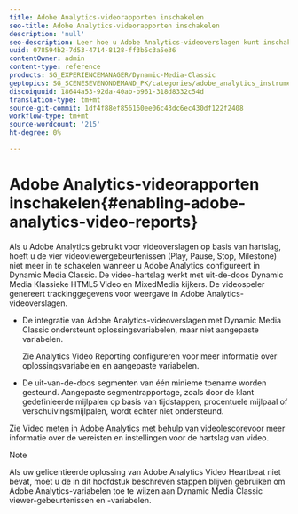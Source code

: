 ```yaml
---
title: Adobe Analytics-videorapporten inschakelen
seo-title: Adobe Analytics-videorapporten inschakelen
description: 'null'
seo-description: Leer hoe u Adobe Analytics-videoverslagen kunt inschakelen.
uuid: 078594b2-7d53-4714-8128-ff3b5c3a5e36
contentOwner: admin
content-type: reference
products: SG_EXPERIENCEMANAGER/Dynamic-Media-Classic
geptopics: SG_SCENESEVENONDEMAND_PK/categories/adobe_analytics_instrumentation_kit
discoiquuid: 18644a53-92da-40ab-b961-318d8332c54d
translation-type: tm+mt
source-git-commit: 1df4f88ef856160ee06c43dc6ec430df122f2408
workflow-type: tm+mt
source-wordcount: '215'
ht-degree: 0%

---
```



# Adobe Analytics-videorapporten inschakelen{#enabling-adobe-analytics-video-reports}

Als u Adobe Analytics gebruikt voor videoverslagen op basis van hartslag, hoeft u de vier videoviewergebeurtenissen (Play, Pause, Stop, Milestone) niet meer in te schakelen wanneer u Adobe Analytics configureert in Dynamic Media Classic. De video-hartslag werkt met uit-de-doos Dynamic Media Klassieke HTML5 Video en MixedMedia kijkers. De videospeler genereert trackinggegevens voor weergave in Adobe Analytics-videoverslagen.

* De integratie van Adobe Analytics-videoverslagen met Dynamic Media Classic ondersteunt oplossingsvariabelen, maar niet aangepaste variabelen.

   Zie Analytics Video Reporting [](https://microsite.omniture.com/t2/help/en_US/sc/appmeasurement/hbvideo/video_analytics_config.html) configureren voor meer informatie over oplossingsvariabelen en aangepaste variabelen.

* De uit-van-de-doos segmenten van één minieme toename worden gesteund. Aangepaste segmentrapportage, zoals door de klant gedefinieerde mijlpalen op basis van tijdstappen, procentuele mijlpaal of verschuivingsmijlpalen, wordt echter niet ondersteund.

Zie Video [meten in Adobe Analytics met behulp van videolescore](https://microsite.omniture.com/t2/help/en_US/sc/appmeasurement/hbvideo/)voor meer informatie over de vereisten en instellingen voor de hartslag van video.

>[!NOTE]
>
>Als uw gelicentieerde oplossing van Adobe Analytics Video Heartbeat niet bevat, moet u de in dit hoofdstuk beschreven stappen blijven gebruiken om Adobe Analytics-variabelen toe te wijzen aan Dynamic Media Classic viewer-gebeurtenissen en -variabelen.

